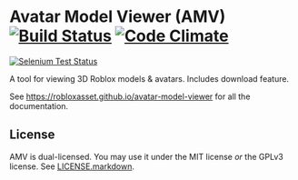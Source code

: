 Avatar Model Viewer (AMV) [![Build Status](https://api.travis-ci.org/Stuk/jszip.svg?branch=master)](http://travis-ci.org/Stuk/jszip) [![Code Climate](https://codeclimate.com/github/Stuk/jszip/badges/gpa.svg)](https://codeclimate.com/github/Stuk/jszip)
=====

[![Selenium Test Status](https://saucelabs.com/browser-matrix/jszip.svg)](https://saucelabs.com/u/jszip)

A tool for viewing 3D Roblox models & avatars. Includes download feature.

See https://robloxasset.github.io/avatar-model-viewer for all the documentation.

License
-------

AMV is dual-licensed. You may use it under the MIT license *or* the GPLv3
license. See [LICENSE.markdown](LICENSE.markdown).
